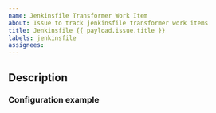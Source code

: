 ```yaml
---
name: Jenkinsfile Transformer Work Item
about: Issue to track jenkinsfile transformer work items
title: Jenkinsfile {{ payload.issue.title }}
labels: jenkinsfile
assignees:
---
```


## Description

### Configuration example

```xml

```
